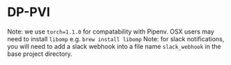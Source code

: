# DP-PVI

Note: we use `torch=1.1.0` for compatability with Pipenv.
  OSX users may need to install `libomp` e.g. `brew install libomp`
Note: for slack notifications, you will need to add a slack webhook into a file name `slack_webhook` in the base project directory. 
